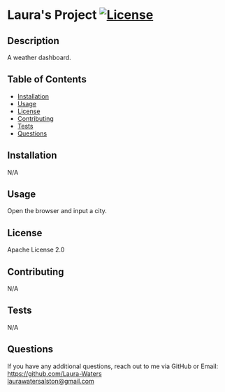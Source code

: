 
# Laura's Project [![License](https://img.shields.io/badge/License-Apache_2.0-blue.svg)](https://opensource.org/licenses/Apache-2.0)

## Description
    
A weather dashboard.
    
## Table of Contents 
    
- [Installation](#installation)
- [Usage](#usage)
- [License](#license) 
- [Contributing](#contributing) 
- [Tests](#tests) 
- [Questions](#questions)  
    
## Installation
    
N/A 
    
## Usage
    
Open the browser and input a city. 
    
## License 
    
Apache License 2.0
    
## Contributing 
    
N/A 
    
## Tests 
    
N/A 
    
## Questions 
    
If you have any additional questions, reach out to me via GitHub or Email: <br>
https://github.com/Laura-Waters <br>
laurawatersalston@gmail.com

